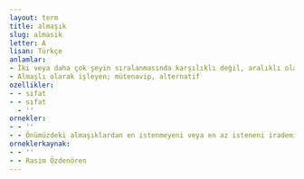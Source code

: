 ```yaml
---
layout: term
title: almaşık
slug: almasik
letter: A
lisan: Türkçe
anlamlar:
- İki veya daha çok şeyin sıralanmasında karşılıklı değil, aralıklı olarak sağda ve solda yerleşmiş olan
- Almaşlı olarak işleyen; mütenavip, alternatif
ozellikler:
- - sıfat
- - sıfat
  - ''
ornekler:
- - ''
- - Önümüzdeki almaşıklardan en istenmeyeni veya en az isteneni irademizin dışında veya irademize rağmen gerçekleşmişse bunda da bizi pişman edecek bir etmen bulmakta zorlanabiliriz.
orneklerkaynak:
- - ''
- - Rasim Özdenören
---
```

